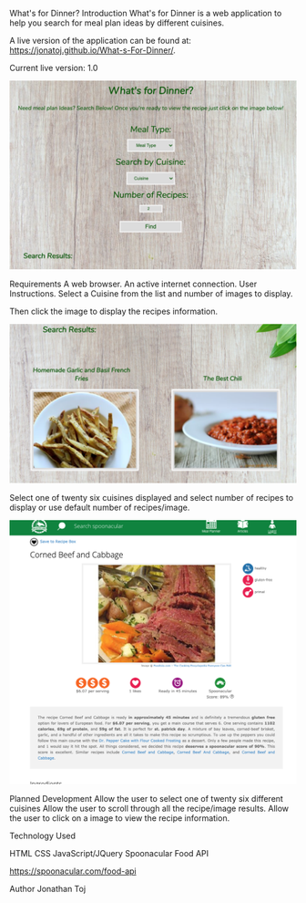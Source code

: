 What's for Dinner?
Introduction
What's for Dinner is a web application to help you search for meal plan ideas by different cuisines.

A live version of the application can be found at: https://jonatoj.github.io/What-s-For-Dinner/.

Current live version: 1.0

![Screenshot](main.png)


Requirements
A web browser.
An active internet connection.
User Instructions.
Select a Cuisine from the list and number of images to display.

Then click the image to display the recipes information.

![Screenshot](results.png)

Select one of twenty six cuisines displayed and select number of recipes to display or use default number of recipes/image.

![Screenshot](recipe.png)


Planned Development
Allow the user to select one of twenty six different cuisines
Allow the user to scroll through all the recipe/image results.
Allow the user to click on a image to view the recipe information.

Technology Used

HTML
CSS
JavaScript/JQuery
Spoonacular Food API

https://spoonacular.com/food-api

Author
Jonathan Toj
